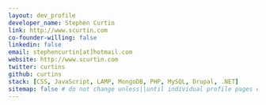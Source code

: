 ```yaml
---
layout: dev_profile
developer_name: Stephen Curtin
link: http://www.scurtin.com
co-founder-willing: false
linkedin: false
email: stephencurtin[at]hotmail.com
website: http://www.scurtin.com
twitter: curtins
github: curtins
stack: [CSS, JavaScript, LAMP, MongoDB, PHP, MySQL, Drupal, .NET]
sitemap: false # do not change unless||until individual profile pages exist.
---
```

